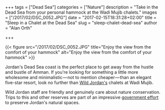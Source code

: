 +++
tags = ["Dead Sea"]
categories = ["Nature"]
description = "Take in the Dead Sea from your personal hammock at the Wadi Mujib chalets."
images = ["/2017/02/DSC_0052.JPG"]
date = "2017-02-15T18:31:28+02:00"
title = "Sleep in a Chalet at the Dead Sea"
slug = "sleep-chalet-dead-sea"
author = "Alan Orth"

+++

{{< figure src="/2017/02/DSC_0052.JPG" title="Enjoy the view from the comfort of your hammock" alt="Enjoy the view from the comfort of your hammock" >}}

Jordan's Dead Sea coast is the perfect place to get away from the hustle and bustle of Amman. If you're looking for something a little more wholesome and minimalistic — not to mention cheaper — than an elegant five-star resort, look no further than [Wild Jordan's](http://wildjordan.com/) chalets at Wadi Mujib.

<!--more-->

Wild Jordan staff are friendly and genuinely care about nature conservation. Trips to this and other reserves are part of an impressive [government effort](http://www.rscn.org.jo/) to preserve Jordan's natural spaces.
